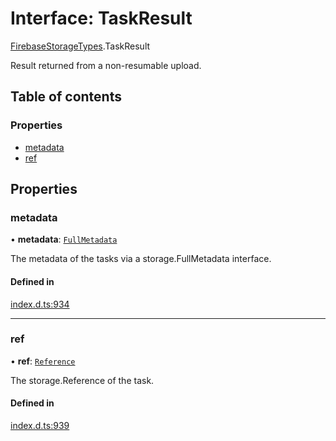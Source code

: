 # Interface: TaskResult

[FirebaseStorageTypes](/reference/storage/modules/FirebaseStorageTypes.md).TaskResult

Result returned from a non-resumable upload.

## Table of contents

### Properties

- [metadata](/reference/storage/interfaces/FirebaseStorageTypes.TaskResult.md#metadata)
- [ref](/reference/storage/interfaces/FirebaseStorageTypes.TaskResult.md#ref)

## Properties

### metadata

• **metadata**: [`FullMetadata`](/reference/storage/interfaces/FirebaseStorageTypes.FullMetadata.md)

The metadata of the tasks via a storage.FullMetadata interface.

#### Defined in

[index.d.ts:934](https://github.com/invertase/react-native-firebase/blob/c9b695aa8/packages/storage/lib/index.d.ts#L934)

___

### ref

• **ref**: [`Reference`](/reference/storage/interfaces/FirebaseStorageTypes.Reference.md)

The storage.Reference of the task.

#### Defined in

[index.d.ts:939](https://github.com/invertase/react-native-firebase/blob/c9b695aa8/packages/storage/lib/index.d.ts#L939)
